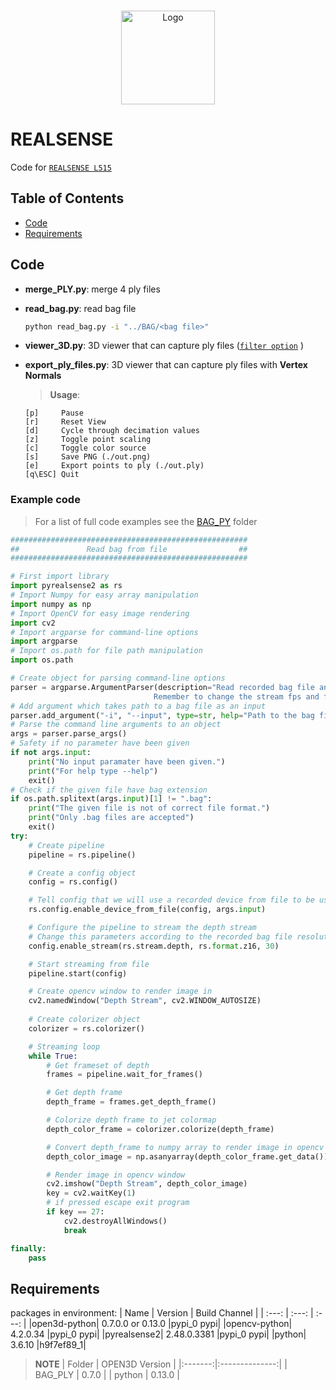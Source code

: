 <!-- PROJECT LOGO -->
<br />
<p align="center">
  <a href="https://www.intelrealsense.com/lidar-camera-l515/">
    <img src="https://avatars.githubusercontent.com/u/14095512?s=280&v=4" alt="Logo" width="150" height="150">
  </a>
  
# REALSENSE
Code for [`REALSENSE L515`](https://www.intelrealsense.com/lidar-camera-l515/)

## Table of Contents
- [Code](#code)
- [Requirements](#requirements)

## Code
- **merge_PLY.py**: merge 4 ply files
- **read_bag.py**: read bag file
  ```sh
  python read_bag.py -i "../BAG/<bag file>"
  ```
- **viewer_3D.py**: 3D viewer that can capture ply files ([`filter option`](https://github.com/IntelRealSense/librealsense/blob/jupyter/notebooks/depth_filters.ipynb) )
- **export_ply_files.py**: 3D viewer that can capture ply files with **Vertex Normals**

  > **Usage**:
  ```
  [p]     Pause
  [r]     Reset View 
  [d]     Cycle through decimation values
  [z]     Toggle point scaling
  [c]     Toggle color source
  [s]     Save PNG (./out.png)
  [e]     Export points to ply (./out.ply)
  [q\ESC] Quit
  ```
### Example code
> For a list of full code examples see the [BAG_PY](./BAG_PY) folder
```python
#####################################################
##               Read bag from file                ##
#####################################################

# First import library
import pyrealsense2 as rs
# Import Numpy for easy array manipulation
import numpy as np
# Import OpenCV for easy image rendering
import cv2
# Import argparse for command-line options
import argparse
# Import os.path for file path manipulation
import os.path

# Create object for parsing command-line options
parser = argparse.ArgumentParser(description="Read recorded bag file and display depth stream in jet colormap.\
                                Remember to change the stream fps and format to match the recorded.")
# Add argument which takes path to a bag file as an input
parser.add_argument("-i", "--input", type=str, help="Path to the bag file")
# Parse the command line arguments to an object
args = parser.parse_args()
# Safety if no parameter have been given
if not args.input:
    print("No input paramater have been given.")
    print("For help type --help")
    exit()
# Check if the given file have bag extension
if os.path.splitext(args.input)[1] != ".bag":
    print("The given file is not of correct file format.")
    print("Only .bag files are accepted")
    exit()
try:
    # Create pipeline
    pipeline = rs.pipeline()

    # Create a config object
    config = rs.config()

    # Tell config that we will use a recorded device from file to be used by the pipeline through playback.
    rs.config.enable_device_from_file(config, args.input)

    # Configure the pipeline to stream the depth stream
    # Change this parameters according to the recorded bag file resolution
    config.enable_stream(rs.stream.depth, rs.format.z16, 30)

    # Start streaming from file
    pipeline.start(config)

    # Create opencv window to render image in
    cv2.namedWindow("Depth Stream", cv2.WINDOW_AUTOSIZE)
    
    # Create colorizer object
    colorizer = rs.colorizer()

    # Streaming loop
    while True:
        # Get frameset of depth
        frames = pipeline.wait_for_frames()

        # Get depth frame
        depth_frame = frames.get_depth_frame()

        # Colorize depth frame to jet colormap
        depth_color_frame = colorizer.colorize(depth_frame)

        # Convert depth_frame to numpy array to render image in opencv
        depth_color_image = np.asanyarray(depth_color_frame.get_data())

        # Render image in opencv window
        cv2.imshow("Depth Stream", depth_color_image)
        key = cv2.waitKey(1)
        # if pressed escape exit program
        if key == 27:
            cv2.destroyAllWindows()
            break

finally:
    pass
```


## Requirements
 packages in environment: 
| Name |  Version | Build  Channel  |
| :---: |  :---:  |      :---:      |
|open3d-python|             0.7.0.0 or 0.13.0                 |pypi_0    pypi|
|opencv-python|             4.2.0.34                 |pypi_0    pypi|
|pyrealsense2|              2.48.0.3381              |pypi_0    pypi|
|python|                    3.6.10               |h9f7ef89_1|

> **NOTE**
> |  Folder | OPEN3D Version |
> |:-------:|:--------------:|
> | BAG_PLY |      0.7.0     | 
> |  python |      0.13.0    |
